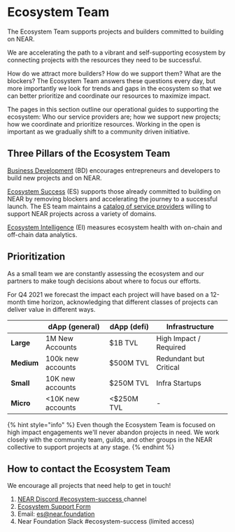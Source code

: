 # Ecosystem Team

The Ecosystem Team supports projects and builders committed to building on NEAR.&#x20;

We are accelerating the path to a vibrant and self-supporting ecosystem by connecting projects with the resources they need to be successful.

How do we attract more builders? How do we support them? What are the blockers? The Ecosystem Team answers these questions every day, but more importantly we look for trends and gaps in the ecosystem so that we can better prioritize and coordinate our resources to maximize impact.

The pages in this section outline our operational guides to supporting the ecosystem: Who our service providers are; how we support new projects; how we coordinate and prioritize resources. Working in the open is important as we gradually shift to a community driven initiative.

## Three Pillars of the Ecosystem Team

[Business Development](business-development.md) (BD) encourages entrepreneurs and developers to build new projects and on NEAR.&#x20;

[Ecosystem Success](ecosystem-success.md) (ES) supports those already committed to building on NEAR by removing blockers and accelerating the journey to a successful launch. The ES team maintains a [catalog of service providers](resources-available.md) willing to support NEAR projects across a variety of domains.

[Ecosystem Intelligence](ecosystem-intelligence.md) (EI) measures ecosystem health with on-chain and off-chain data analytics.&#x20;

## Prioritization

As a small team we are constantly assessing the ecosystem and our partners to make tough decisions about where to focus our efforts. &#x20;

For Q4 2021 we forecast the impact each project will have based on a 12-month time horizon, acknowledging that different classes of projects can deliver value in different ways.&#x20;

|            | dApp (general)    | dApp (defi) | Infrastructure         |
| ---------- | ----------------- | ----------- | ---------------------- |
| **Large**  | 1M New Accounts   | $1B TVL     | High Impact / Required |
| **Medium** | 100k new accounts | $500M TVL   | Redundant but Critical |
| **Small**  | 10K new accounts  | $250M TVL   | Infra Startups         |
| **Micro**  | <10K new accounts | <$250M TVL  | -                      |

{% hint style="info" %}
Even though the Ecosystem Team is focused on high impact engagements we'll never abandon projects in need. We work closely with the community team, guilds, and other groups in the NEAR collective to support projects at any stage.&#x20;
{% endhint %}

## **How to contact the Ecosystem Team**

We encourage all projects that need help to get in touch!  &#x20;

1. [NEAR Discord #ecosystem-success ](https://near.chat)channel
2. [Ecosystem Support Form](https://forms.gle/Vefbf7t7EWYiFRKf6)
3. Email: es@near.foundation
4. Near Foundation Slack #ecosystem-success (limited access)

